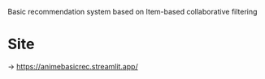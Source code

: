 Basic recommendation system based on Item-based collaborative filtering 

# Site 
-> https://animebasicrec.streamlit.app/
